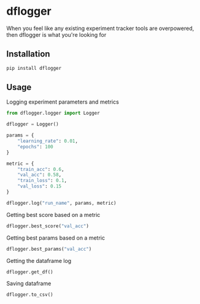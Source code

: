 # dflogger

When you feel like any existing experiment tracker tools are overpowered, then dflogger is what you're looking for

## Installation

```bash
pip install dflogger
```

## Usage

Logging experiment parameters and metrics

```python
from dflogger.logger import Logger

dflogger = Logger()

params = {
    "learning_rate": 0.01,
    "epochs": 100
}

metric = {
    "train_acc": 0.6,
    "val_acc": 0.58,
    "train_loss": 0.1,
    "val_loss": 0.15
}

dflogger.log("run_name", params, metric)
```

Getting best score based on a metric

```python
dflogger.best_score("val_acc")
```

Getting best params based on a metric

```python
dflogger.best_params("val_acc")
```

Getting the dataframe log

```python
dflogger.get_df()
```

Saving dataframe

```python
dflogger.to_csv()
```
